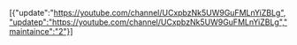 [{"update":"https://youtube.com/channel/UCxpbzNk5UW9GuFMLnYiZBLg","updatep":"https://youtube.com/channel/UCxpbzNk5UW9GuFMLnYiZBLg","maintaince":"2"}]
